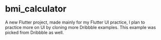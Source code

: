 # bmi_calculator

A new Flutter project, made mainly for my Flutter UI practice, I plan to practice more on UI by cloning more Dribbble examples.
This example was picked from Dribbble as well.
